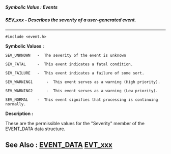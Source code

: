 ##### Symbolic Value : Events
##### SEV_xxx - Describes the severity of a user-generated event.
---
```
#include <event.h>
```

**Symbolic Values :**

	SEV_UNKNOWN	  -  The severity of the event is unknown

	SEV_FATAL	  -  This event indicates a fatal condition.

	SEV_FAILURE	  -  This event indicates a failure of some sort.

	SEV_WARNING1	  -  This event serves as a warning (High priority).

	SEV_WARNING2	  -  This event serves as a warning (Low priority).

	SEV_NORMAL	  -  This event signifies that processing is continuing normally.


**Description :**

These are the permissible values for the &quot;Severity&quot; member of the EVENT_DATA data structure. 


**See Also :**
[EVENT_DATA](/domino-c-api-docs/reference/Data/EVENT_DATA)
[EVT_xxx](/domino-c-api-docs/reference/Symb/EVT_xxx)
---
